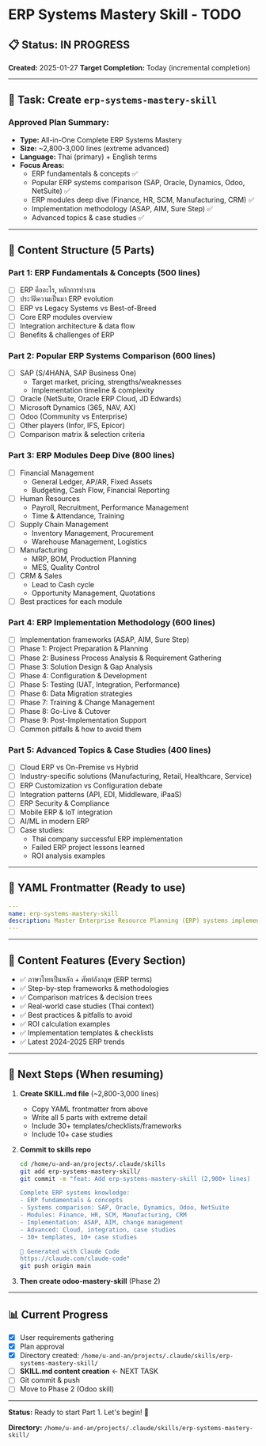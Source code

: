 # ERP Systems Mastery Skill - TODO

## 📋 Status: IN PROGRESS

**Created:** 2025-01-27
**Target Completion:** Today (incremental completion)

---

## 🎯 Task: Create `erp-systems-mastery-skill`

### Approved Plan Summary:
- **Type:** All-in-One Complete ERP Systems Mastery
- **Size:** ~2,800-3,000 lines (extreme advanced)
- **Language:** Thai (primary) + English terms
- **Focus Areas:**
  - ERP fundamentals & concepts ✅
  - Popular ERP systems comparison (SAP, Oracle, Dynamics, Odoo, NetSuite) ✅
  - ERP modules deep dive (Finance, HR, SCM, Manufacturing, CRM) ✅
  - Implementation methodology (ASAP, AIM, Sure Step) ✅
  - Advanced topics & case studies ✅

---

## 📝 Content Structure (5 Parts)

### Part 1: ERP Fundamentals & Concepts (500 lines)
- [ ] ERP คืออะไร, หลักการทำงาน
- [ ] ประวัติความเป็นมา ERP evolution
- [ ] ERP vs Legacy Systems vs Best-of-Breed
- [ ] Core ERP modules overview
- [ ] Integration architecture & data flow
- [ ] Benefits & challenges of ERP

### Part 2: Popular ERP Systems Comparison (600 lines)
- [ ] SAP (S/4HANA, SAP Business One)
  - Target market, pricing, strengths/weaknesses
  - Implementation timeline & complexity
- [ ] Oracle (NetSuite, Oracle ERP Cloud, JD Edwards)
- [ ] Microsoft Dynamics (365, NAV, AX)
- [ ] Odoo (Community vs Enterprise)
- [ ] Other players (Infor, IFS, Epicor)
- [ ] Comparison matrix & selection criteria

### Part 3: ERP Modules Deep Dive (800 lines)
- [ ] Financial Management
  - General Ledger, AP/AR, Fixed Assets
  - Budgeting, Cash Flow, Financial Reporting
- [ ] Human Resources
  - Payroll, Recruitment, Performance Management
  - Time & Attendance, Training
- [ ] Supply Chain Management
  - Inventory Management, Procurement
  - Warehouse Management, Logistics
- [ ] Manufacturing
  - MRP, BOM, Production Planning
  - MES, Quality Control
- [ ] CRM & Sales
  - Lead to Cash cycle
  - Opportunity Management, Quotations
- [ ] Best practices for each module

### Part 4: ERP Implementation Methodology (600 lines)
- [ ] Implementation frameworks (ASAP, AIM, Sure Step)
- [ ] Phase 1: Project Preparation & Planning
- [ ] Phase 2: Business Process Analysis & Requirement Gathering
- [ ] Phase 3: Solution Design & Gap Analysis
- [ ] Phase 4: Configuration & Development
- [ ] Phase 5: Testing (UAT, Integration, Performance)
- [ ] Phase 6: Data Migration strategies
- [ ] Phase 7: Training & Change Management
- [ ] Phase 8: Go-Live & Cutover
- [ ] Phase 9: Post-Implementation Support
- [ ] Common pitfalls & how to avoid them

### Part 5: Advanced Topics & Case Studies (400 lines)
- [ ] Cloud ERP vs On-Premise vs Hybrid
- [ ] Industry-specific solutions (Manufacturing, Retail, Healthcare, Service)
- [ ] ERP Customization vs Configuration debate
- [ ] Integration patterns (API, EDI, Middleware, iPaaS)
- [ ] ERP Security & Compliance
- [ ] Mobile ERP & IoT integration
- [ ] AI/ML in modern ERP
- [ ] Case studies:
  - Thai company successful ERP implementation
  - Failed ERP project lessons learned
  - ROI analysis examples

---

## 📐 YAML Frontmatter (Ready to use)

```yaml
---
name: erp-systems-mastery-skill
description: Master Enterprise Resource Planning (ERP) systems implementation and consulting. Use for ERP concepts, modules (Finance, HR, SCM, Manufacturing, CRM), ERP comparison (SAP, Oracle, Dynamics, Odoo, NetSuite), implementation methodology (ASAP, AIM), requirement gathering, gap analysis, change management, data migration, business process optimization, ERP selection, cloud vs on-premise, industry solutions, and complete ERP lifecycle management.
---
```

---

## 🎨 Content Features (Every Section)

- ✅ ภาษาไทยเป็นหลัก + ศัพท์อังกฤษ (ERP terms)
- ✅ Step-by-step frameworks & methodologies
- ✅ Comparison matrices & decision trees
- ✅ Real-world case studies (Thai context)
- ✅ Best practices & pitfalls to avoid
- ✅ ROI calculation examples
- ✅ Implementation templates & checklists
- ✅ Latest 2024-2025 ERP trends

---

## 🚀 Next Steps (When resuming)

1. **Create SKILL.md file** (~2,800-3,000 lines)
   - Copy YAML frontmatter from above
   - Write all 5 parts with extreme detail
   - Include 30+ templates/checklists/frameworks
   - Include 10+ case studies

2. **Commit to skills repo**
   ```bash
   cd /home/u-and-an/projects/.claude/skills
   git add erp-systems-mastery-skill/
   git commit -m "feat: Add erp-systems-mastery-skill (2,900+ lines)

   Complete ERP systems knowledge:
   - ERP fundamentals & concepts
   - Systems comparison: SAP, Oracle, Dynamics, Odoo, NetSuite
   - Modules: Finance, HR, SCM, Manufacturing, CRM
   - Implementation: ASAP, AIM, change management
   - Advanced: Cloud, integration, case studies
   - 30+ templates, 10+ case studies

   🤖 Generated with Claude Code
   https://claude.com/claude-code"
   git push origin main
   ```

3. **Then create odoo-mastery-skill** (Phase 2)

---

## 📊 Current Progress

- [x] User requirements gathering
- [x] Plan approval
- [x] Directory created: `/home/u-and-an/projects/.claude/skills/erp-systems-mastery-skill/`
- [ ] **SKILL.md content creation** ← NEXT TASK
- [ ] Git commit & push
- [ ] Move to Phase 2 (Odoo skill)

---

**Status:** Ready to start Part 1. Let's begin! 🚀

**Directory:** `/home/u-and-an/projects/.claude/skills/erp-systems-mastery-skill/`
